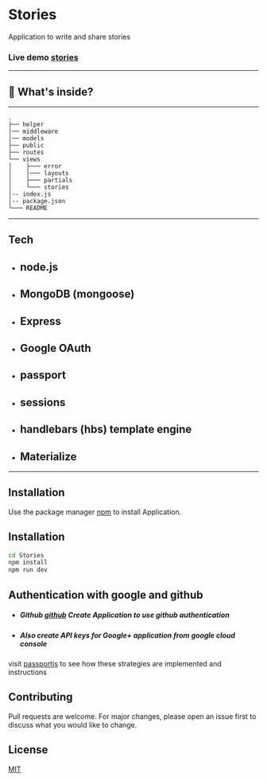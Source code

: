 # Stories

Application to write and share stories 

###  Live demo [stories](https://node-story-app.herokuapp.com/) 
---
## 📂 What's inside?
---
```
.
├── helper
|── middleware
│── models
├── public
├── routes
└── views
│    ├─── error
│    │─── layouts
│    ├─── partials
│    └─── stories
│-- index.js
│-- package.json
└─── README
```
---
## Tech
- ## node.js
- ## MongoDB (mongoose)
- ## Express
- ## Google OAuth
- ## passport
- ## sessions
- ## handlebars (hbs) template engine 
- ## Materialize 

---

## Installation

Use the package manager [npm](npmjs.com) to install Application.

## Installation 

```bash
cd Stories
npm install 
npm run dev
```

## Authentication with google and github 
- ##### Github [github](https://github.com/settings/installations/new) Create Application to use github authentication
- ##### Also create API keys for Google+ application from google cloud console
visit [passportjs](passportjs.org) to see  how these strategies are implemented and instructions


## Contributing
Pull requests are welcome. For major changes, please open an issue first to discuss what you would like to change.


## License

[MIT](https://choosealicense.com/licenses/mit/)






